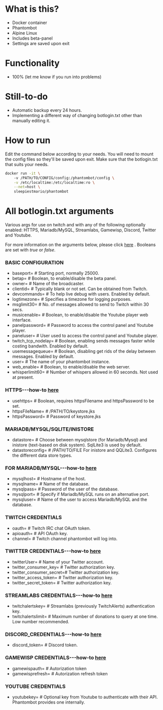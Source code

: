 # What is this?
* Docker container
* Phantombot
* Alpine Linux 
* Includes beta-panel
* Settings are saved upon exit

# Functionality
* 100% (let me know if you run into problems)

# Still-to-do
* Automatic backup every 24 hours.
* Implementing a different way of changing botlogin.txt other than manually editing it. 

# How to run
Edit the command below according to your needs. You will need to mount the config files so they'll be saved upon exit. Make sure that the botlogin.txt that suits your needs.
```sh
docker run -it \ 
	-v /PATH/TO/CONFIG/config:/phantombot/config \
	-v /etc/localtime:/etc/localtime:ro \
	--net=host \
	sleepiestmario/phantombot
```

# All botlogin.txt arguments
Various args for use on twitch and with any of the following optionally enabled: HTTPS, Mariadb/MySQL, Streamlabs, Gamewisp, Discord, Twitter and Youtube.

For more information on the arguments below, please click [here](https://community.phantombot.tv/t/settings-for-botlogin-txt/78) .
Booleans are set with *true* or *false*.

### BASIC CONFIGURATION
* baseport=		# Starting port, normally 25000.
* betap=		# Boolean, to enable/disable the beta panel.
* owner=		# Name of the broadcaster.
* clientid=		# Typically blank or not set. Can be obtained from Twitch.
* devcommands=		# To help live debug with users. Enabled by default.
* logtimezone=		# Specifies a timezone for logging purposes. 
* msglimit30=		# No. of messages allowed to send to Twitch within 30 secs.
* musicenable=		# Boolean, to enable/disable the Youtube player web interface.
* panelpassword=	# Password to access the control panel and Youtube player.
* paneluser=		# User used to access the control panel and Youtube player.
* twitch_tcp_nodelay=	# Boolean, enabling sends messages faster while costing bandwith. Enabled by default.
* usemessagequeue=	# Boolean, disabling get rids of the delay between messages. Enabled by default.
* user=			# The name of your phantombot instance.
* web_enable=		# Boolean, to enable/disable the web server.
* whisperlimit60=	# Number of whispers allowed in 60 seconds. Not used at present. 
### HTTPS---how-to [here](https://community.phantombot.tv/t/how-to-enable-ssl-on-phantombot/71)
* usehttps=		# Boolean, requires httpsFilename and httpsPassword to be set. 
* httpsFileName=	# /PATH/TO/keystore.jks
* httpsPassword=	# Password of keystore.jks
### MARIADB/MYSQL/SQLITE/INISTORE
* datastore=		# Choose between mysqlstore (for Mariadb/Mysql) and inistore (text-based on disk system). SqlLite3 is used by default.
* datastoreconfig=	# /PATH/TO/FILE For inistore and QQLite3. Configures the different data store types. 
### FOR MARIADB/MYSQL---how-to [here](https://community.phantombot.tv/t/mysql-configuration/73)
* mysqlhost=		# Hostname of the host.
* mysqlname=		# Name of the database.
* mysqlpass=		# Password of the user of the database.
* mysqlport=		# Specify if Mariadb/MySQL runs on an alternative port.
* mysqluser=		# Name of the user to access Mariadb/MySQL and the database.
### TWITCH CREDENTIALS
* oauth=		# Twitch IRC chat OAuth token. <link>
* apioauth=		# API OAuth key. <link>
*  channel=		# Twitch channel phantombot will log into.
### TWITTER CREDENTIALS---how-to [here](https://community.phantombot.tv/t/twitter-integration-setup/65)
* twitterUser=		# Name of your Twitter account.
* twitter_consumer_key=	# Twitter authorization key.
* twitter_consumer_secret=# Twitter authorization key.
* twitter_access_token=	# Twitter authorization key.
* twitter_secret_token=	# Twitter authorization key.
### STREAMLABS CREDENTIALS---how-to [here](https://phantombot.tv/streamlabs/)
* twitchalertskey=	# Streamlabs (previously TwitchAlerts) authentication key.
* twitchalertslimit=	# Maximum number of donations to query at one time. Low number recommended.
### DISCORD_CREDENTIALS---how-to [here](https://community.phantombot.tv/t/discord-integration-setup/64)
* discord_token=	# Discord token.
### GAMEWISP CREDENTIALS---how-to [here](https://phantombot.tv/gamewisp/)
* gamewispauth=		# Autorization token <link>
* gamewisprefresh=	# Autorization refresh token <link>
### YOUTUBE CREDENTIALS
* youtubekey=		# Optional key from Youtube to authenticate with their API. Phantombot provides one internally.
